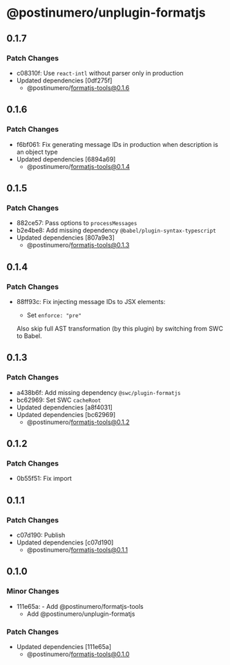 # @postinumero/unplugin-formatjs

## 0.1.7

### Patch Changes

- c08310f: Use `react-intl` without parser only in production
- Updated dependencies [0df275f]
  - @postinumero/formatjs-tools@0.1.6

## 0.1.6

### Patch Changes

- f6bf061: Fix generating message IDs in production when description is an object type
- Updated dependencies [6894a69]
  - @postinumero/formatjs-tools@0.1.4

## 0.1.5

### Patch Changes

- 882ce57: Pass options to `processMessages`
- b2e4be8: Add missing dependency `@babel/plugin-syntax-typescript`
- Updated dependencies [807a9e3]
  - @postinumero/formatjs-tools@0.1.3

## 0.1.4

### Patch Changes

- 88ff93c: Fix injecting message IDs to JSX elements:

  - Set `enforce: "pre"`

  Also skip full AST transformation (by this plugin) by switching from SWC to Babel.

## 0.1.3

### Patch Changes

- a438b6f: Add missing dependency `@swc/plugin-formatjs`
- bc62969: Set SWC `cacheRoot`
- Updated dependencies [a8f4031]
- Updated dependencies [bc62969]
  - @postinumero/formatjs-tools@0.1.2

## 0.1.2

### Patch Changes

- 0b55f51: Fix import

## 0.1.1

### Patch Changes

- c07d190: Publish
- Updated dependencies [c07d190]
  - @postinumero/formatjs-tools@0.1.1

## 0.1.0

### Minor Changes

- 111e65a: - Add @postinumero/formatjs-tools
  - Add @postinumero/unplugin-formatjs

### Patch Changes

- Updated dependencies [111e65a]
  - @postinumero/formatjs-tools@0.1.0
